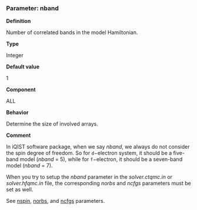 ### Parameter: nband

**Definition**

Number of correlated bands in the model Hamiltonian.

**Type**

Integer

**Default value**

1

**Component**

ALL

**Behavior**

Determine the size of involved arrays.

**Comment**

In iQIST software package, when we say *nband*, we always do not consider the spin degree of freedom. So for ``d``−electron system, it should be a five-band model (*nband* = 5), while for ``f``−electron, it should be a seven-band model (*nband* = 7).

When you try to setup the *nband* parameter in the *solver.ctqmc.in* or *solver.hfqmc.in* file, the corresponding *norbs* and *ncfgs* parameters must be set as well.

See [nspin](p_nspin.md), [norbs](p_norbs.md), and [ncfgs](p_ncfgs.md) parameters.